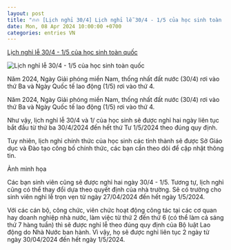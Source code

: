 ```yaml
---
layout: post
title: "🔥🔥 [Lịch nghỉ 30/4] Lịch nghỉ lễ 30/4 - 1/5 của học sinh toàn quốc"
date: Mon, 08 Apr 2024 10:00:00 +0700
categories: entries VN
---
```

[Lịch nghỉ lễ 30/4 - 1/5 của học sinh toàn quốc](https://www.saostar.vn/sao-hoc-duong/lich-nghi-le-30-4-1-5-cua-hoc-sinh-toan-quoc-202404081526152132.html)

![Lịch nghỉ lễ 30/4 - 1/5 của học sinh toàn quốc](https://ss-images.saostar.vn/fb1200png_2/2024/4/8/pc/1712563846214/p8lv16kalr1-j7gtgdcazz2-uzdxjje0lh3.jpg/fbsscover.png)

Năm 2024, Ngày Giải phóng miền Nam, thống nhất đất nước (30/4) rơi vào thứ Ba và Ngày Quốc tế lao động (1/5) rơi vào thứ 4.

Năm 2024, Ngày Giải phóng miền Nam, thống nhất đất nước (30/4) rơi vào thứ Ba và Ngày Quốc tế lao động (1/5) rơi vào thứ 4.

Như vậy, lịch nghỉ lễ 30/4 và 1/ của học sinh sẽ được nghỉ hai ngày liên tục bắt đầu từ thứ ba 30/4/2024 đến hết thứ Tư 1/5/2024 theo đúng quy định.

Tuy nhiên, lịch nghỉ chính thức của học sinh các tỉnh thành sẽ được Sở Giáo dục và Đào tạo công bố chính thức, các bạn cần theo dõi để cập nhật thông tin.

Ảnh minh họa

Các bạn sinh viên cũng sẽ được nghỉ hai ngày 30/4 - 1/5. Tương tự, lịch nghỉ cũng có thể thay đổi dựa theo quyết định của nhà trường. Sẽ có trường cho sinh viên nghỉ lễ trọn vẹn từ ngày 27/04/2024 đến hết ngày 1/5/2024.

Với các cán bộ, công chức, viên chức hoạt động công tác tại các cơ quan hay doanh nghiệp nhà nước, làm việc từ thứ 2 đến thứ 6 (có thể làm cả sáng thứ 7 hàng tuần) thì sẽ được nghỉ lễ theo đúng quy định của Bộ luật Lao động do Nhà Nước ban hành. Vì vậy, họ sẽ được nghỉ liên tục 2 ngày từ ngày 30/04/2024 đến hết ngày 1/5/2024.

